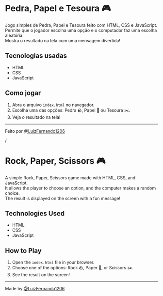 # Pedra, Papel e Tesoura 🎮

Jogo simples de Pedra, Papel e Tesoura feito com HTML, CSS e JavaScript.  
Permite que o jogador escolha uma opção e o computador faz uma escolha aleatória.  
Mostra o resultado na tela com uma mensagem divertida!

## Tecnologias usadas
- HTML
- CSS
- JavaScript

## Como jogar
1. Abra o arquivo `index.html` no navegador.
2. Escolha uma das opções: Pedra 🪨, Papel 🧻 ou Tesoura ✂️.
3. Veja o resultado na tela!

---

Feito por [@LuizFernando1206](https://github.com/LuizFernando1206)
 
/

# Rock, Paper, Scissors 🎮

A simple Rock, Paper, Scissors game made with HTML, CSS, and JavaScript.  
It allows the player to choose an option, and the computer makes a random choice.  
The result is displayed on the screen with a fun message!

## Technologies Used
- HTML
- CSS
- JavaScript

## How to Play
1. Open the `index.html` file in your browser.
2. Choose one of the options: Rock 🪨, Paper 🧻, or Scissors ✂️.
3. See the result on the screen!

---

Made by [@LuizFernando1206](https://github.com/LuizFernando1206)